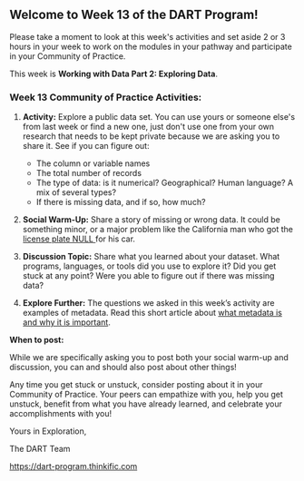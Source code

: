 ## **Welcome to Week 13 of the DART Program!**

Please take a moment to look at this week's activities and set aside 2 or 3 hours in your week to work on the modules in your pathway and participate in your Community of Practice.

This week is **Working with Data Part 2: Exploring Data**.

### **Week 13 Community of Practice Activities:**

1. **Activity:** Explore a public data set. You can use yours or someone else's from last week or find a new one, just don't use one from your own research that needs to be kept private because we are asking you to share it. See if you can figure out:
    - The column or variable names
    - The total number of records
    - The type of data: is it numerical? Geographical? Human language? A mix of several types?
    - If there is missing data, and if so, how much? 

2. **Social Warm-Up:** Share a story of missing or wrong data. It could be something minor, or a major problem like the California man who got the [license plate NULL ](https://www.wired.com/story/null-license-plate-landed-one-hacker-ticket-hell/) for his car.

3. **Discussion Topic:** Share what you learned about your dataset. What programs, languages, or tools did you use to explore it? Did you get stuck at any point? Were you able to figure out if there was missing data?

4. **Explore Further:** The questions we asked in this week’s activity are examples of metadata. Read this short article about [what metadata is and why it is important](https://data.research.cornell.edu/content/writing-metadata).

**When to post:**

While we are specifically asking you to post both your social warm-up and discussion, you can and should also post about other things!

Any time you get stuck or unstuck, consider posting about it in your Community of Practice. Your peers can empathize with you, help you get unstuck, benefit from what you have already learned, and celebrate your accomplishments with you!

 Yours in Exploration, 

The DART Team

https://dart-program.thinkific.com

